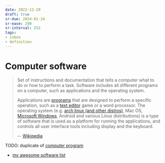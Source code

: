 ```yaml
---
date: 2022-12-29
draft: true
sr-due: 2024-01-24
sr-ease: 290
sr-interval: 252
tags:
- inbox
- definition
---
```


# Computer software

> Set of instructions and documentation that tells a computer what to do or how
> to perform a task. Software includes all different programs on a computer,
> such as applications and the operating system.
>
> Applications are [programs](./computer%20program.md) that are designed to perform a
> specific operation, such as a [text editor](./neovim%20%28text%20editor%29.md) game or a
> word processor. The operating system (e.g. [arch linux (and other distros)](./arch%20linux%20%28and%20other%20distros%29.md),
> Mac OS, [Microsoft Windows](./Microsoft%20Windows.md), Android and various Linux distributions) is a
> type of software that is used as a platform for running the applications, and
> controls all user interface tools including display and the keyboard.
>
> -- [Wikipedia](https://en.wikipedia.org/wiki/Computer_program)


TODO: duplicate of [computer program](./computer%20program.md)


- [my awesome software list](./my%20awesome%20software%20list.md)